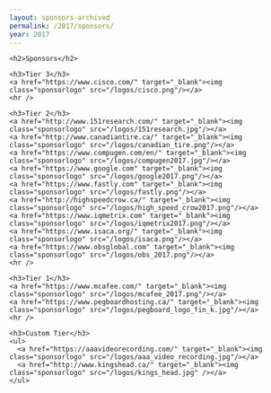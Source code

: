 ```yaml
---
layout: sponsors-archived
permalink: /2017/sponsors/
year: 2017
---
```


<div class="row marketing">
  <div class="col-lg-12">
    <style>
      img.sponsorlogo { max-height:200px; max-width:300px; display:inline-block; padding:20px; }
      a.sponsortext { font-size:30px; font-weight:bold; display:inline-block; padding:20px }
    </style>

    <h2>Sponsors</h2>

    <h3>Tier 3</h3>
    <a href="https://www.cisco.com/" target="_blank"><img class="sponsorlogo" src="/logos/cisco.png"/></a>
    <hr />

    <h3>Tier 2</h3>
    <a href="http://www.151research.com/" target="_blank"><img class="sponsorlogo" src="/logos/151research.jpg"/></a>
    <a href="http://www.canadiantire.ca/" target="_blank"><img class="sponsorlogo" src="/logos/canadian_tire.png"/></a>
    <a href="https://www.compugen.com/en/" target="_blank"><img class="sponsorlogo" src="/logos/compugen2017.jpg"/></a>
    <a href="https://www.google.com" target="_blank"><img class="sponsorlogo" src="/logos/google2017.png"/></a>
    <a href="https://www.fastly.com" target="_blank"><img class="sponsorlogo" src="/logos/fastly.png"/></a>
    <a href="http://highspeedcrow.ca/" target="_blank"><img class="sponsorlogo" src="/logos/high_speed_crow2017.png"/></a>
    <a href="https://www.iqmetrix.com" target="_blank"><img class="sponsorlogo" src="/logos/iqmetrix2017.png"/></a>
    <a href="https://www.isaca.org/" target="_blank"><img class="sponsorlogo" src="/logos/isaca.png"/></a>
    <a href="https://www.obsglobal.com" target="_blank"><img class="sponsorlogo" src="/logos/obs_2017.png"/></a>
    <hr />

    <h3>Tier 1</h3>
    <a href="https://www.mcafee.com/" target="_blank"><img class="sponsorlogo" src="/logos/mcafee_2017.png"/></a>
    <a href="https://www.pegboardhosting.ca/" target="_blank"><img class="sponsorlogo" src="/logos/pegboard_logo_fin_k.jpg"/></a>
    <hr />

    <h3>Custom Tier</h3>
    <ul>
      <a href="https://aaavideorecording.com/" target="_blank"><img class="sponsorlogo" src="/logos/aaa_video_recording.jpg"/></a>
      <a href="http://www.kingshead.ca/" target="_blank"><img class="sponsorlogo" src="/logos/kings_head.jpg" /></a>
    </ul>
  </div>
</div>
